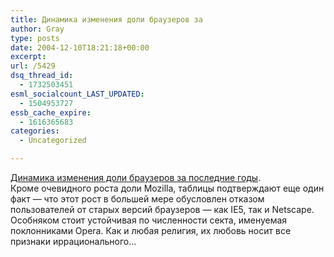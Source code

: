 ```yaml
---
title: Динамика изменения доли браузеров за
author: Gray
type: posts
date: 2004-12-10T18:21:18+00:00
excerpt:
url: /5429
dsq_thread_id:
  - 1732503451
esml_socialcount_LAST_UPDATED:
  - 1504953727
essb_cache_expire:
  - 1616365683
categories:
  - Uncategorized

---
```








<a href="http://www.w3schools.com/browsers/browsers_stats.asp" target="_blank">Динамика изменения доли браузеров за последние годы</a>.  
Кроме очевидного роста доли Mozilla, таблицы подтверждают еще один факт &#8212; что этот рост в большей мере обусловлен отказом пользователей от старых версий браузеров &#8212; как IE5, так и Netscape. Особняком стоит устойчивая по численности секта, именуемая поклонниками Opera. Как и любая религия, их любовь носит все признаки иррационального&#8230;